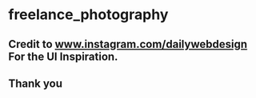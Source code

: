 # freelance_photography

## Credit to www.instagram.com/dailywebdesign For the UI Inspiration.

## Thank you 

